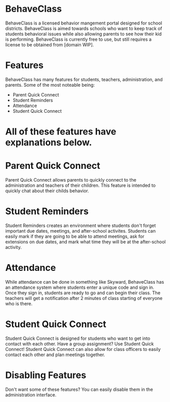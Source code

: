 # BehaveClass
BehaveClass is a licensed behavior mangement portal designed for school districts. BehaveClass is aimed towards schools who want to keep track of students behavioral issues while
also allowing parents to see how their kid is performing. BehaveClass is currently free to use, but still requires a license to be obtained from [domain WIP]. 

# Features
BehaveClass has many features for students, teachers, administration, and parents. Some of the most noteable being:
- Parent Quick Connect
- Student Reminders
- Attendance
- Student Quick Connect
# All of these features have explanations below.

# Parent Quick Connect
Parent Quick Connect allows parents to quickly connect to the administration and teachers of their children. This feature is intended to quickly chat about their childs
behavior.

# Student Reminders
Student Reminders creates an environment where students don't forget important due dates, meetings, and after-school activites. Students can easily mark if they are going
to be able to attend meetings, ask for extensions on due dates, and mark what time they will be at the after-school activity. 

# Attendance
While attendance can be done in something like Skyward, BehaveClass has an attendance system where students enter a unique code and sign in. Once they sign in, students
are ready to go and can begin their class. The teachers will get a notification after 2 minutes of class starting of everyone who is there.

# Student Quick Connect
Student Quick Connect is designed for students who want to get into contact with each other. Have a group assignment? Use Student Quick Connect! Student Quick Connect can
also allow for class officers to easily contact each other and plan meetings together.

# Disabling Features
Don't want some of these features? You can easily disable them in the administration interface. 
